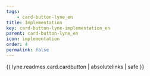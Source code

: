 ```yaml
---
tags: 
    - card-button-lyne_en
title: Implementation
key: card-button-lyne-implementation_en
parent: card-button-lyne_en
icon: implementation
order: 4
permalink: false  
---
```

{{ lyne.readmes.card.cardbutton | absolutelinks | safe }}




